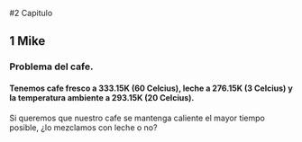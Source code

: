 #2 Capitulo
 
 ## 1 Mike
 
 ### Problema del cafe.
 
 #### Tenemos cafe fresco a 333.15K (60 Celcius), leche a 276.15K (3 Celcius) y la temperatura ambiente a 293.15K (20 Celcius).
 Si queremos que nuestro cafe se mantenga caliente el mayor tiempo posible, ¿lo mezclamos con leche o no?

 #####
 
